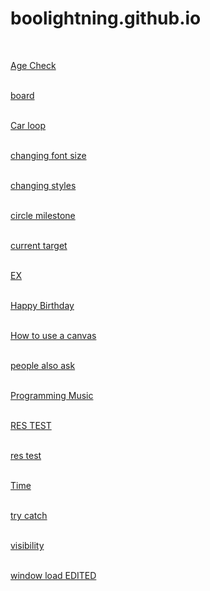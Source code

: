 # boolightning.github.io
<head>
</head>
<body>
<main>

<br>

<a href="https://www.khanacademy.org/computer-programming/age-check-version-24/6160950342238208" target="_blank">Age Check</a> <br> <br>

<a href= "https://boolightning.github.io/JavaScript/board.html" target="_blank">board</a> <br> <br>

<a href= "https://boolightning.github.io/JavaScript/loop.html" target="_blank">Car loop</a> <br> <br>

<a href= "https://boolightning.github.io/JavaScript/changing-font-size.html" target="_blank">changing font size</a> <br> <br>

<a href= "https://boolightning.github.io/JavaScript/changing-styles.html" target="_blank">changing styles</a> <br> <br>

<a href= "https://boolightning.github.io/JavaScript/circlemilestone.html" target="_blank">circle milestone</a> <br> <br>

<a href= "https://boolightning.github.io/JavaScript/currenttarget.html" target="_blank">current target</a> <br> <br>
  
<a href= "https://boolightning.github.io/JavaScript/EX.html" target="_blank">EX</a> <br> <br>
  
<a href= "https://boolightning.github.io/JavaScript/HappyBirthday.html" target="_blank">Happy Birthday</a> <br> <br>
  
<a href= "https://www.khanacademy.org/computer-programming/how-to-use-a-canvas/5267248220520448" target="_blank">How to use a canvas</a> <br> <br>

<a href= "https://boolightning.github.io/JavaScript/people-also-ask.html" target="_blank">people also ask</a> <br> <br>

<a href= "https://github.com/BooLightning/JavaScript/blob/main/Programming%20Music.mp3" target="_blank">Programming Music</a> <br> <br>
  
<a href= "https://boolightning.github.io/JavaScript/RES_TEST.html" target="_blank">RES TEST</a> <br> <br>

<a href= "https://boolightning.github.io/JavaScript/restest.html" target="_blank">res test</a> <br> <br>

<a href= "https://www.khanacademy.org/computer-programming/time-25/4630715733950464" target="_blank">Time</a> <br> <br>

<a href= "https://boolightning.github.io/JavaScript/try-catch.html" target="_blank">try catch</a> <br> <br>

<a href= "https://boolightning.github.io/JavaScript/visibility.html" target="_blank">visibility</a> <br> <br>

<a href="https://boolightning.github.io/JavaScript/currenttarget.html" target="_blank">window load EDITED</a> <br> <br>



<!--
new link
https://dm0qx8t0i9gc9.cloudfront.net/thumbnails/video/ao-L6gr/car-explosion-on-an-empty-field-side-view_4yagllv1g_thumbnail-1080_06.png
<a href= "https://www.khanacademy.org/computer-programming/how-to-use-a-canvas/5267248220520448" target="_blank">How to use a canvas</a> <br> <br>
-->

</main>
</body>
